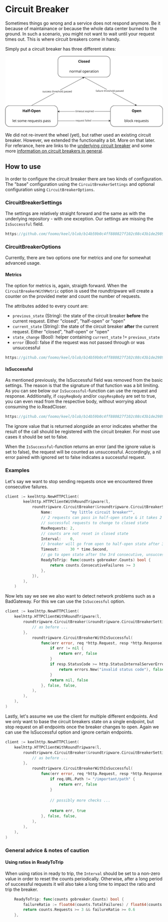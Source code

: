# Circuit Breaker

Sometimes things go wrong and a service does not respond anymore. Be it because of maintainance or because the whole data center burned to the ground. In such a scenario, you might not want to wait until your request times out. This is where circuit breakers come in handy.

Simply put a circuit breaker has three different states:

![](states.jpg)

We did not re-invent the wheel (yet), but rather used an existing circuit breaker. However, we extended the functionality a bit. More on that later. For referance, here are links to the [underlying circuit breaker](https://github.com/sony/gobreaker) and some more [information on circuit breakers in general](https://learn.microsoft.com/en-us/previous-versions/msp-n-p/dn589784(v=pandp.10)?redirectedfrom=MSDN).

## How to use
In order to configure the circuit breaker there are two kinds of configuration. The "base" configuration using the `CircuitBreakerSettings` and optional configuration using `CircuitBreakerOptions`.

### CircuitBreakerSettings
The settings are relatively straight forward and the same as with the underlying repository - with one exception. Our settings are missing the `IsSuccessful` field.

```go reference 
https://github.com/foomo/keel/blob/b14b59b0c4ff880827f102c08c43b1de2989367f/net/http/roundtripware/circuitbreaker.go#L27-L49
```

### CircuitBreakerOptions

Currently, there are two options one for metrics and one for somewhat advanced usage.

#### Metrics

The option for metrics is, again, straigth forward. When the `CircuitBreakerWithMetric` option is used the roundtripware will create a counter on the provided meter and count the number of requests.

The attributes added to every count are:
- `previous_state` (String): the state of the circuit breaker **before** the current request. Either "closed", "half-open" or "open"
- `current_state` (String): the state of the circuit breaker **after** the current request. Either "closed", "half-open" or "open"
- `state_change` (Bool): helper containing `current_state` != `previous_state`
- `error` (Bool): false if the request was not passed through or was unsuccessful



```go reference 
https://github.com/foomo/keel/blob/b14b59b0c4ff880827f102c08c43b1de2989367f/net/http/roundtripware/circuitbreaker.go#L74-L78
```

#### IsSuccessful
As mentioned previously, the IsSuccessful field was removed from the basic settings. The reason is that the signature of that function was a bit limiting. As you can see below our `IsSuccessful`-function can use the request and response. Additionally, if `copyReqBody` and/or `copyRespBody` are set to true, you can even read from the respective body, without worrying about consuming the io.ReadCloser.

```go reference 
https://github.com/foomo/keel/blob/b14b59b0c4ff880827f102c08c43b1de2989367f/net/http/roundtripware/circuitbreaker.go#L93-L97
```

The ignore value that is returned alongside an error indicates whether the result of the call should be registered with the circuit breaker. For most use cases it should be set to false.

When the `IsSuccessful`-function returns an error (and the ignore value is set to false), the request will be counted as unsuccessful. Accordingly, a nil error paired with ignored set to false indicates a successful request.

### Examples
Let's say we want to stop sending requests once we encountered three consecutive failures.

```go
client := keelhttp.NewHTTPClient(
		keelhttp.HTTPClientWithRoundTripware(l,
			roundtripware.CircuitBreaker(&roundtripware.CircuitBreakerSettings{
				Name:        "my little circuit breaker™",
                // 2 requests can pass in half-open state & it takes 2 consecutive,
                // successful requests to change to closed state
				MaxRequests: 2,
                // counts are not reset in closed state
				Interval:    0, 
                // breaker will go from open to half-open state after 30s
				Timeout:     30 * time.Second,
                // go to open state after the 3rd consecutive, unsuccessful request
				ReadyToTrip: func(counts gobreaker.Counts) bool {
					return counts.ConsecutiveFailures >= 3
				},
			}),
		),
	)
```

Now lets say we see we also want to detect network problems such as a BadGateway. For this we can use the `IsSuccessful` option.

```go
client := keelhttp.NewHTTPClient(
    keelhttp.HTTPClientWithRoundTripware(l,
        roundtripware.CircuitBreaker(&roundtripware.CircuitBreakerSettings{
            // as before ...
        },
            roundtripware.CircuitBreakerWithIsSuccessful(
                func(err error, req *http.Request, resp *http.Response) (error, bool) {
                    if err != nil {
                        return err, false
                    }
                    if resp.StatusCode >= http.StatusInternalServerError {
                        return errors.New("invalid status code"), false
                    }
                    return nil, false
                }, false, false,
            ),
        ),
    ),
)
```

Lastly, let's assume we use the client for multiple different endpoints. And we only want to base the circuit breakers state on a single endpoint, but stop request on all endpoints once the breaker changes to open. Again we can use the IsSuccessful option and ignore certain endpoints.

```go
client := keelhttp.NewHTTPClient(
    keelhttp.HTTPClientWithRoundTripware(l,
        roundtripware.CircuitBreaker(&roundtripware.CircuitBreakerSettings{
            // as before ...
        },
            roundtripware.CircuitBreakerWithIsSuccessful(
                func(err error, req *http.Request, resp *http.Response) (error, bool) {
                    if req.URL.Path != "/important/path" {
                        return err, false
                    }

                    // possibly more checks ...

                    return err, true
                }, false, false,
            ),
        ),
    ),
)
```

### General advice & notes of caution
#### Using ratios in ReadyToTrip
When using ratios in ready to trip, the `Interval` should be set to a non-zero value in order to reset the counts periodically. Otherwise, after a long period of successful requests it will also take a long time to impact the ratio and trip the breaker.

```go
    ReadyToTrip: func(counts gobreaker.Counts) bool {
        failureRatio := float64(counts.TotalFailures) / float64(counts.Requests)
        return counts.Requests >= 3 && failureRatio >= 0.6
    },
```



